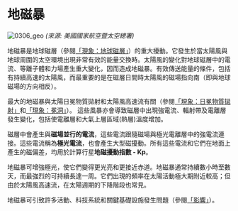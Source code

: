# 地磁暴

![0306_geo](./static/0306_geo.jpg)
*(來源: 美國國家航空暨太空總署)*

地磁暴是地球磁層（參閱<a href="#/zh_cn/section/phenomena/earth-magnetosphere">「現象：地球磁層」</a>）的重大擾動。它發生於當太陽風與地球周圍的太空環境出現非常有效的能量交換時。太陽風的變化對地球磁層中的電流、等離子體和力場產生重大變化，因而造成地磁暴。有效傳送能量的條件，包括有持續高速的太陽風，而最重要的是在磁層日間時太陽風的磁場指向南（即與地球磁場的方向相反）。

最大的地磁暴與太陽日冕物質拋射和太陽風高速流有關（參閱<a href="#/zh_cn/section/phenomena/coronal-mass-ejections">「現象：日冕物質拋射」</a>和<a href="#/zh_cn/section/phenomena/coronal-holes">「現象：冕洞」</a>）。 這些風暴亦會導致磁層中出現強電流、輻射帶及電離層發生變化，包括使電離層和大氣上層區域(熱層)溫度增加。

磁層中會產生與**磁場並行的電流**，這些電流跟隨磁場與極光電離層中的強電流連接。這些電流稱為**極光電流**，也會產生大型磁擾動。所有這些電流和它們在地面上產生的磁偏差，均用於計算行星**地磁擾動指數 - Kp**。

地磁暴可增強極光，使它們變得更光亮和更接近赤道。地磁暴通常持續數小時至數天，而最強烈的可持續長達一周。它們出現的頻率在太陽活動極大期附近較高；但由於太陽風高速流，在太陽週期的下降階段也常見。

地磁暴可引致許多活動、科技系統和關鍵基礎設施發生問題（參閱<a href="#/zh_cn/impacts">「影響」</a>）。
